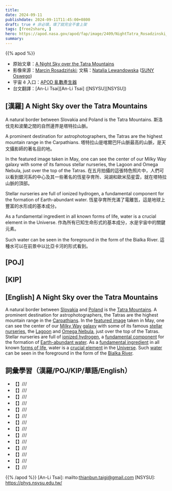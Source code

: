 ```yaml
---
title: 
date: 2024-09-11
publishdate: 2024-09-11T11:45:00+0800
draft: true # 非必填，填了就完全不會上架
tags: [free2share, ]
hero: https://apod.nasa.gov/apod/fap/image/2409/NightTatra_Rosadzinski_960_annotated.jpg
summary: 
---
```


{{% apod %}}

- 原始文章：[A Night Sky over the Tatra Mountains](https://apod.nasa.gov/apod/ap240911.html)
- 影像來源：[Marcin Rosadziński](https://www.instagram.com/krakow_astrophotography/); 文稿：[Natalia Lewandowska](https://ww1.oswego.edu/physics/profile/natalia-lewandowska) ([SUNY Oswego](https://www.oswego.edu/physics/))
- 宇宙 ê 入口：[APOD 亂數產生器](https://apod.nasa.gov/apod/random_apod.html)
- 台文翻譯：[An-Li Tsai][An-Li Tsai] ([NSYSU][NSYSU])

## [漢羅] A Night Sky over the Tatra Mountains
A natural border between Slovakia and Poland is the Tatra Mountains.
斯洛伐克和波蘭之間的自然邊界是塔特拉山脈。

A prominent destination for astrophotographers, the Tatras are the highest mountain range in the Carpathians.
塔特拉山是喀爾巴阡山脈最高的山脈，是天文攝影師的著名目的地。

In the featured image taken in May, one can see the center of our Milky Way galaxy with some of its famous stellar nurseries, the Lagoon and Omega Nebula, just over the top of the Tatras.
在五月拍攝的這張特色照片中，人們可以看到銀河系的中心及其一些著名的恆星孕育所、潟湖和歐米茄星雲，就在塔特拉山脈的頂部。

Stellar nurseries are full of ionized hydrogen, a fundamental component for the formation of Earth-abundant water.
恆星孕育所充滿了電離氫，這是地球上豐富的水形成的基本成分。

As a fundamental ingredient in all known forms of life, water is a crucial element in the Universe.
作為所有已知生命形式的基本成分，水是宇宙中的關鍵元素。

Such water can be seen in the foreground in the form of the Bialka River.
這種水可以在前景中以比亞卡河的形式看到。

## [POJ] 

## [KIP] 

## [English] A Night Sky over the Tatra Mountains
A natural border between [Slovakia][Slovakia] and [Poland][Poland] is the [Tatra Mountains][Tatra Mountains].
A prominent destination for astrophotographers, the Tatras are the highest mountain range in the [Carpathians][Carpathians].
In the [featured image][featured image] taken in May, one can see the center of our [Milky Way][Milky Way] [galaxy][galaxy] with some of its famous [stellar nurseries][stellar nurseries], the [Lagoon][Lagoon] and [Omega Nebula][Omega Nebula], just over the top of the Tatras.
Stellar nurseries are full of [ionized hydrogen][ionized hydrogen], a [fundamental component][fundamental component] for the formation of [Earth-abundant water][Earth-abundant water].
As a [fundamental ingredient][fundamental ingredient] in all known [forms of life][forms of life], water is a [crucial element][crucial element] in the [Universe][Universe].
Such [water][water] can be seen in the foreground in the form of the [Bialka River][Bialka River].

## 詞彙學習（漢羅/POJ/KIP/華語/English）
- 【】///
- 【】///
- 【】///
- 【】///
- 【】///
- 【】///
- 【】///
- 【】///
- 【】///
- 【】///
- 【】///
- 【】///
- 【】///
- 【】///

{{% /apod %}}
[An-Li Tsai]: mailto:thianbun.taigi@gmail.com
[NSYSU]: https://phys.nsysu.edu.tw/

[copyright]: https://apod.nasa.gov/apod/fap/lib/about_apod.html#srapply
[License3]: https://creativecommons.org/licenses/by/3.0/
[License2]:https://creativecommons.org/licenses/by-nc-nd/2.0/

[Slovakia]:https://en.wikipedia.org/wiki/Slovakia
[Poland]:https://en.wikipedia.org/wiki/Poland
[Tatra Mountains]:https://youtu.be/x1YiJgA8lpw
[Carpathians]:https://en.wikipedia.org/wiki/Carpathian_Mountains
[featured image]:https://www.instagram.com/p/C8guodoo5jz/
[Milky Way]:https://science.nasa.gov/resource/the-milky-way-galaxy/
[galaxy]:https://science.nasa.gov/universe/galaxies/
[stellar nurseries]:https://apod.nasa.gov/apod/ap240425.html
[Lagoon]:https://science.nasa.gov/mission/hubble/science/explore-the-night-sky/hubble-messier-catalog/messier-8/
[Omega Nebula]:https://apod.nasa.gov/apod/ap021210.html
[ionized hydrogen]:https://en.wikipedia.org/wiki/H_II_region
[fundamental component]:https://images3.teeshirtpalace.com/images/productImages/purriodic-table-of-cats-periodic--navy-at-garment.webp?crop=1130,1130,x461,y403&width=1500
[Earth-abundant water]:https://www.usgs.gov/special-topics/water-science-school/science/how-much-water-there-earth
[fundamental ingredient]:https://phys.org/news/2015-05-plentiful-early-universe.html
[forms of life]:https://science.nasa.gov/universe/search-for-life/beginnings-life-on-our-world-and-others/
[crucial element]:https://science.nasa.gov/solar-system/ocean-worlds/
[Universe]:https://apod.nasa.gov/apod/ap231231.html
[water]:https://www.nasa.gov/missions/aqua/when-it-comes-to-water-you-have-to-think-global/
[Bialka River]:https://youtu.be/tKT-nVjAxto
